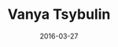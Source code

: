 ---
layout: site
title: "Vanya Tsybulin"
date: 2016-03-27
categories: [community]
version: 1.5.7
major: 1
minor: 5
patch: 7
slug: vanya-tsybulin
link: http://vtsybulin.in.ua/
submitter: lpolepeddi
permalink: /sites/:slug
---